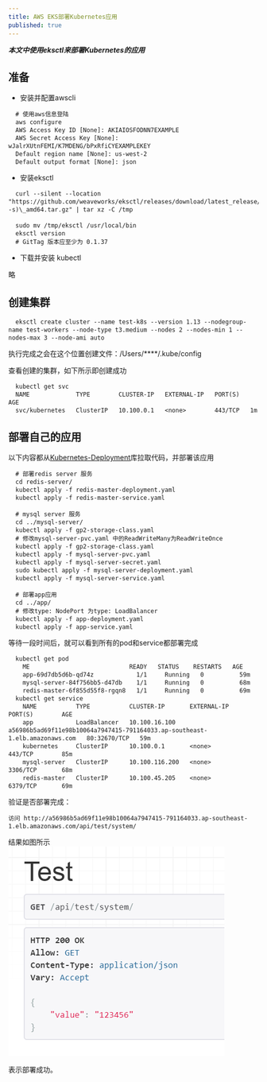 ```yaml
---
title: AWS EKS部署Kubernetes应用
published: true
---
```


**_本文中使用eksctl来部署Kubernetes的应用_**

## [](#header-2)准备

*   安装并配置awscli

  ```
    # 使用aws信息登陆
    aws configure
    AWS Access Key ID [None]: AKIAIOSFODNN7EXAMPLE
    AWS Secret Access Key [None]: wJalrXUtnFEMI/K7MDENG/bPxRfiCYEXAMPLEKEY
    Default region name [None]: us-west-2
    Default output format [None]: json
  ```

*   安装eksctl

  ```
    curl --silent --location "https://github.com/weaveworks/eksctl/releases/download/latest_release/eksctl_$(uname -s)\_amd64.tar.gz" | tar xz -C /tmp

    sudo mv /tmp/eksctl /usr/local/bin
    eksctl version
    # GitTag 版本应至少为 0.1.37
  ```

*   下载并安装 kubectl
 
  略

## [](#header-2)创建集群

  ```
    eksctl create cluster --name test-k8s --version 1.13 --nodegroup-name test-workers --node-type t3.medium --nodes 2 --nodes-min 1 --nodes-max 3 --node-ami auto
  ```

  执行完成之会在这个位置创建文件：/Users/****/.kube/config

  查看创建的集群，如下所示即创建成功

  ```
    kubectl get svc
    NAME             TYPE        CLUSTER-IP   EXTERNAL-IP   PORT(S)   AGE
    svc/kubernetes   ClusterIP   10.100.0.1   <none>        443/TCP   1m
  ```

## [](#header-2)部署自己的应用

  以下内容都从[Kubernetes-Deployment](https://github.com/WangDaLei/Kubernetes-Deployment)库拉取代码，并部署该应用

  ```
    # 部署redis server 服务
    cd redis-server/
    kubectl apply -f redis-master-deployment.yaml
    kubectl apply -f redis-master-service.yaml

    # mysql server 服务
    cd ../mysql-server/
    kubectl apply -f gp2-storage-class.yaml
    # 修改mysql-server-pvc.yaml 中的ReadWriteMany为ReadWriteOnce
    kubectl apply -f gp2-storage-class.yaml
    kubectl apply -f mysql-server-pvc.yaml
    kubectl apply -f mysql-server-secret.yaml
    sudo kubectl apply -f mysql-server-deployment.yaml
    kubectl apply -f mysql-server-service.yaml

    # 部署app应用
    cd ../app/
    # 修改type: NodePort 为type: LoadBalancer
    kubectl apply -f app-deployment.yaml
    kubectl apply -f app-service.yaml

  ```

  等待一段时间后，就可以看到所有的pod和service都部署完成

  ```
    kubectl get pod
      ME                            READY   STATUS    RESTARTS   AGE
      app-69d7db5d6b-qd74z            1/1     Running   0          59m
      mysql-server-84f756bb5-d47db    1/1     Running   0          68m
      redis-master-6f855d55f8-rgqn8   1/1     Running   0          69m
    kubectl get service
      NAME           TYPE           CLUSTER-IP       EXTERNAL-IP                                                                   PORT(S)        AGE
      app            LoadBalancer   10.100.16.100    a56986b5ad69f11e98b10064a7947415-791164033.ap-southeast-1.elb.amazonaws.com   80:32670/TCP   59m
      kubernetes     ClusterIP      10.100.0.1       <none>                                                                        443/TCP        85m
      mysql-server   ClusterIP      10.100.116.200   <none>                                                                        3306/TCP       68m
      redis-master   ClusterIP      10.100.45.205    <none>                                                                        6379/TCP       69m
```

  验证是否部署完成：

    访问 http://a56986b5ad69f11e98b10064a7947415-791164033.ap-southeast-1.elb.amazonaws.com/api/test/system/

  结果如图所示
  ![](https://raw.githubusercontent.com/WangDaLei/WangDaLei.github.io/master/images/eks-respnse.jpg)

  表示部署成功。
